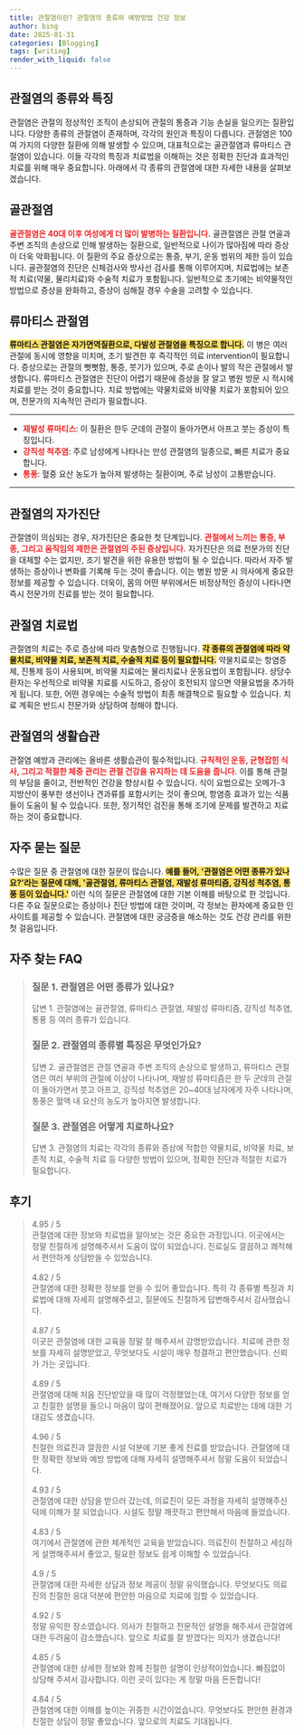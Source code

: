 ```yaml
---
title: 관절염이란? 관절염의 종류와 예방방법 건강 정보
author: bing
date: 2025-01-31
categories: [Blogging]
tags: [writing]
render_with_liquid: false
---
```



<h2 id='관절염의_종류와_특징'>관절염의 종류와 특징</h2>

<p>관절염은 관절의 정상적인 조직이 손상되어 관절의 통증과 기능 손실을 일으키는 질환입니다. 다양한 종류의 관절염이 존재하며, 각각의 원인과 특징이 다릅니다. 관절염은 100여 가지의 다양한 질환에 의해 발생할 수 있으며, 대표적으로는 골관절염과 류마티스 관절염이 있습니다. 이들 각각의 특징과 치료법을 이해하는 것은 정확한 진단과 효과적인 치료를 위해 매우 중요합니다. 아래에서 각 종류의 관절염에 대한 자세한 내용을 살펴보겠습니다.</p>

<h2 id='골관절염'>골관절염</h2>

<p><b><span style="color: #ee2323;">골관절염은 40대 이후 여성에게 더 많이 발병하는 질환입니다.</span></b> 골관절염은 관절 연골과 주변 조직의 손상으로 인해 발생하는 질환으로, 일반적으로 나이가 많아짐에 따라 증상이 더욱 악화됩니다. 이 질환의 주요 증상으로는 통증, 부기, 운동 범위의 제한 등이 있습니다. 골관절염의 진단은 신체검사와 방사선 검사를 통해 이루어지며, 치료법에는 보존적 치료(약물, 물리치료)와 수술적 치료가 포함됩니다. 일반적으로 초기에는 비약물적인 방법으로 증상을 완화하고, 증상이 심해질 경우 수술을 고려할 수 있습니다.</p>

<h2 id='류마티스_관절염'>류마티스 관절염</h2>

<p><b><span style="background-color: #ffe066;">류마티스 관절염은 자가면역질환으로, 다발성 관절염을 특징으로 합니다.</span></b> 이 병은 여러 관절에 동시에 영향을 미치며, 초기 발견한 후 즉각적인 의료 intervention이 필요합니다. 증상으로는 관절의 뻣뻣함, 통증, 붓기가 있으며, 주로 손이나 발의 작은 관절에서 발생합니다. 류마티스 관절염은 진단이 어렵기 때문에 증상을 잘 알고 병원 방문 시 적시에 치료를 받는 것이 중요합니다. 치료 방법에는 약물치료와 비약물 치료가 포함되어 있으며, 전문가의 지속적인 관리가 필요합니다.</p>

<hr />

<ul>
    <li><b><span style="color: #ee2323;">재발성 류마티스</span></b>: 이 질환은 한두 군데의 관절이 돌아가면서 아프고 붓는 증상이 특징입니다.</li>
    <li><b><span style="color: #ee2323;">강직성 척추염</span></b>: 주로 남성에게 나타나는 만성 관절염의 일종으로, 빠른 치료가 중요합니다.</li>
    <li><b><span style="color: #ee2323;">통풍</span></b>: 혈중 요산 농도가 높아져 발생하는 질환이며, 주로 남성이 고통받습니다.</li>
</ul>

<hr />

<h2 id='관절염의_자가진단'>관절염의 자가진단</h2>

<p>관절염이 의심되는 경우, 자가진단은 중요한 첫 단계입니다. <b><span style="color: #ee2323;">관절에서 느끼는 통증, 부종, 그리고 움직임의 제한은 관절염의 주된 증상입니다.</span></b> 자가진단은 의료 전문가의 진단을 대체할 수는 없지만, 조기 발견을 위한 유용한 방법이 될 수 있습니다. 따라서 자주 발생하는 증상이나 변화를 기록해 두는 것이 좋습니다. 이는 병원 방문 시 의사에게 중요한 정보를 제공할 수 있습니다. 더욱이, 몸의 어떤 부위에서든 비정상적인 증상이 나타나면 즉시 전문가의 진료를 받는 것이 필요합니다.</p>

<h2 id='관절염_치료법'>관절염 치료법</h2>

<p>관절염의 치료는 주로 증상에 따라 맞춤형으로 진행됩니다. <b><span style="background-color: #ffe066;">각 종류의 관절염에 따라 약물치료, 비약물 치료, 보존적 치료, 수술적 치료 등이 필요합니다.</span></b> 약물치료로는 항염증제, 진통제 등이 사용되며, 비약물 치료에는 물리치료나 운동요법이 포함됩니다. 상당수 환자는 우선적으로 비약물 치료를 시도하고, 증상이 호전되지 않으면 약물요법을 추가하게 됩니다. 또한, 어떤 경우에는 수술적 방법이 최종 해결책으로 필요할 수 있습니다. 치료 계획은 반드시 전문가와 상담하여 정해야 합니다.</p>

<h2 id='관절염의_생활습관'>관절염의 생활습관</h2>

<p>관절염 예방과 관리에는 올바른 생활습관이 필수적입니다. <b><span style="color: #ee2323;">규칙적인 운동, 균형잡힌 식사, 그리고 적절한 체중 관리는 관절 건강을 유지하는 데 도움을 줍니다.</span></b> 이를 통해 관절의 부담을 줄이고, 전반적인 건강을 향상시킬 수 있습니다. 식이 요법으로는 오메가-3 지방산이 풍부한 생선이나 견과류를 포함시키는 것이 좋으며, 항염증 효과가 있는 식품들이 도움이 될 수 있습니다. 또한, 정기적인 검진을 통해 조기에 문제를 발견하고 치료하는 것이 중요합니다.</p>

<h2 id='자주_묻는_질문'>자주 묻는 질문</h2>

<p>수많은 질문 중 관절염에 대한 질문이 많습니다. <b><span style="background-color: #ffe066;">예를 들어, '관절염은 어떤 종류가 있나요?'라는 질문에 대해, '골관절염, 류마티스 관절염, 재발성 류마티즘, 강직성 척추염, 통풍 등이 있습니다.'</span></b> 이런 식의 질문은 관절염에 대한 기본 이해를 바탕으로 한 것입니다. 다른 주요 질문으로는 증상이나 진단 방법에 대한 것이며, 각 정보는 환자에게 중요한 인사이트를 제공할 수 있습니다. 관절염에 대한 궁금증을 해소하는 것도 건강 관리를 위한 첫 걸음입니다.</p>


<h2 id='자주_찾는_FAQ'>자주 찾는 FAQ</h2>
<div itemscope="" itemtype="https://schema.org/FAQPage"> 
<blockquote> 
<div itemscope="" itemprop="mainEntity" itemtype="https://schema.org/Question"> 
<h3 itemprop="name">질문 1. 관절염은 어떤 종류가 있나요?</h3> 
<div itemscope="" itemprop="acceptedAnswer" itemtype="https://schema.org/Answer"> 
<span itemprop="text"> 
<p>답변 1. 관절염에는 골관절염, 류마티스 관절염, 재발성 류마티즘, 강직성 척추염, 통풍 등 여러 종류가 있습니다.</p> 
</span> 
</div> 
</div> 
<div itemscope="" itemprop="mainEntity" itemtype="https://schema.org/Question"> 
<h3 itemprop="name">질문 2. 관절염의 종류별 특징은 무엇인가요?</h3> 
<div itemscope="" itemprop="acceptedAnswer" itemtype="https://schema.org/Answer"> 
<span itemprop="text"> 
<p>답변 2. 골관절염은 관절 연골과 주변 조직의 손상으로 발생하고, 류마티스 관절염은 여러 부위의 관절에 이상이 나타나며, 재발성 류마티즘은 한 두 군데의 관절이 돌아가면서 붓고 아프고, 강직성 척추염은 20~40대 남자에게 자주 나타나며, 통풍은 혈액 내 요산의 농도가 높아지면 발생합니다.</p> 
</span> 
</div> 
</div> 
<div itemscope="" itemprop="mainEntity" itemtype="https://schema.org/Question"> 
<h3 itemprop="name">질문 3. 관절염은 어떻게 치료하나요?</h3> 
<div itemscope="" itemprop="acceptedAnswer" itemtype="https://schema.org/Answer"> 
<span itemprop="text"> 
<p>답변 3. 관절염의 치료는 각각의 종류와 증상에 적합한 약물치료, 비약물 치료, 보존적 치료, 수술적 치료 등 다양한 방법이 있으며, 정확한 진단과 적절한 치료가 필요합니다.</p> 
</span> 
</div> 
</div> 
</blockquote> 
</div>
<h2 id='후기'>후기</h2>
<div itemscope itemtype="https://schema.org/Product">
  <blockquote>
  <div itemprop="review" itemscope itemtype="https://schema.org/Review">
      <div itemprop="reviewRating" itemscope itemtype="https://schema.org/Rating"> <span itemprop="ratingValue">4.95</span> / <span itemprop="bestRating">5</span> </div>
      <span itemprop="reviewBody">관절염에 대한 정보와 치료법을 알아보는 것은 중요한 과정입니다. 이곳에서는 정말 친절하게 설명해주셔서 도움이 많이 되었습니다. 진료실도 깔끔하고 쾌적해서 편안하게 상담받을 수 있었습니다.</span>
  </div>
  <br>
  <div itemprop="review" itemscope itemtype="https://schema.org/Review">
      <div itemprop="reviewRating" itemscope itemtype="https://schema.org/Rating"> <span itemprop="ratingValue">4.82</span> / <span itemprop="bestRating">5</span> </div>
      <span itemprop="reviewBody">관절염에 대한 정확한 정보를 얻을 수 있어 좋았습니다. 특히 각 종류별 특징과 치료법에 대해 자세히 설명해주셨고, 질문에도 친절하게 답변해주셔서 감사했습니다.</span>
  </div>
  <br>
  <div itemprop="review" itemscope itemtype="https://schema.org/Review">
      <div itemprop="reviewRating" itemscope itemtype="https://schema.org/Rating"> <span itemprop="ratingValue">4.87</span> / <span itemprop="bestRating">5</span> </div>
      <span itemprop="reviewBody">이곳은 관절염에 대한 교육을 정말 잘 해주셔서 감명받았습니다. 치료에 관한 정보를 자세히 설명받았고, 무엇보다도 시설이 매우 청결하고 편안했습니다. 신뢰가 가는 곳입니다.</span>
  </div>
  <br>
  <div itemprop="review" itemscope itemtype="https://schema.org/Review">
      <div itemprop="reviewRating" itemscope itemtype="https://schema.org/Rating"> <span itemprop="ratingValue">4.89</span> / <span itemprop="bestRating">5</span> </div>
      <span itemprop="reviewBody">관절염에 대해 처음 진단받았을 때 많이 걱정했었는데, 여기서 다양한 정보를 얻고 친절한 설명을 들으니 마음이 많이 편해졌어요. 앞으로 치료받는 데에 대한 기대감도 생겼습니다.</span>
  </div>
  <br>
  <div itemprop="review" itemscope itemtype="https://schema.org/Review">
      <div itemprop="reviewRating" itemscope itemtype="https://schema.org/Rating"> <span itemprop="ratingValue">4.96</span> / <span itemprop="bestRating">5</span> </div>
      <span itemprop="reviewBody">친절한 의료진과 깔끔한 시설 덕분에 기분 좋게 진료를 받았습니다. 관절염에 대한 정확한 정보와 예방 방법에 대해 자세히 설명해주셔서 정말 도움이 되었습니다.</span>
  </div>
  <br>
  <div itemprop="review" itemscope itemtype="https://schema.org/Review">
      <div itemprop="reviewRating" itemscope itemtype="https://schema.org/Rating"> <span itemprop="ratingValue">4.93</span> / <span itemprop="bestRating">5</span> </div>
      <span itemprop="reviewBody">관절염에 대한 상담을 받으러 갔는데, 의료진이 모든 과정을 자세히 설명해주신 덕에 이해가 잘 되었습니다. 시설도 정말 깨끗하고 편안해서 마음에 들었습니다.</span>
  </div>
  <br>
  <div itemprop="review" itemscope itemtype="https://schema.org/Review">
      <div itemprop="reviewRating" itemscope itemtype="https://schema.org/Rating"> <span itemprop="ratingValue">4.83</span> / <span itemprop="bestRating">5</span> </div>
      <span itemprop="reviewBody">여기에서 관절염에 관한 체계적인 교육을 받았습니다. 의료진이 친절하고 세심하게 설명해주셔서 좋았고, 필요한 정보도 쉽게 이해할 수 있었습니다.</span>
  </div>
  <br>
  <div itemprop="review" itemscope itemtype="https://schema.org/Review">
      <div itemprop="reviewRating" itemscope itemtype="https://schema.org/Rating"> <span itemprop="ratingValue">4.9</span> / <span itemprop="bestRating">5</span> </div>
      <span itemprop="reviewBody">관절염에 대한 자세한 상담과 정보 제공이 정말 유익했습니다. 무엇보다도 의료진의 친절한 응대 덕분에 편안한 마음으로 치료에 임할 수 있었습니다.</span>
  </div>
  <br>
  <div itemprop="review" itemscope itemtype="https://schema.org/Review">
      <div itemprop="reviewRating" itemscope itemtype="https://schema.org/Rating"> <span itemprop="ratingValue">4.92</span> / <span itemprop="bestRating">5</span> </div>
      <span itemprop="reviewBody">정말 유익한 장소였습니다. 의사가 친절하고 전문적인 설명을 해주셔서 관절염에 대한 두려움이 감소했습니다. 앞으로 치료를 잘 받겠다는 의지가 생겼습니다!</span>
  </div>
  <br>
  <div itemprop="review" itemscope itemtype="https://schema.org/Review">
      <div itemprop="reviewRating" itemscope itemtype="https://schema.org/Rating"> <span itemprop="ratingValue">4.85</span> / <span itemprop="bestRating">5</span> </div>
      <span itemprop="reviewBody">관절염에 대한 상세한 정보와 함께 친절한 설명이 인상적이었습니다. 빠짐없이 상담해 주셔서 감사합니다. 이런 곳이 있다는 게 정말 마음 든든합니다!</span>
  </div>
  <br>
  <div itemprop="review" itemscope itemtype="https://schema.org/Review">
      <div itemprop="reviewRating" itemscope itemtype="https://schema.org/Rating"> <span itemprop="ratingValue">4.84</span> / <span itemprop="bestRating">5</span> </div>
      <span itemprop="reviewBody">관절염에 대한 이해를 높이는 귀중한 시간이었습니다. 무엇보다도 편안한 환경과 친절한 상담이 정말 좋았습니다. 앞으로의 치료도 기대됩니다.</span>
  </div>
  </blockquote>
</div>
